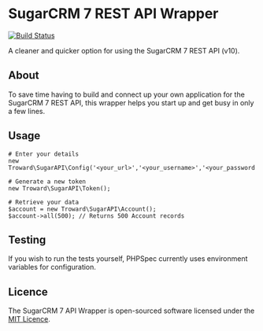 # SugarCRM 7 REST API Wrapper

[![Build Status](https://travis-ci.org/ollie-troward/sugarcrm-api.svg?branch=develop)](https://travis-ci.org/ollie-troward/sugarcrm-api)

A cleaner and quicker option for using the SugarCRM 7 REST API (v10).

About
------------

To save time having to build and connect up your own application for the SugarCRM 7 REST API, 
this wrapper helps you start up and get busy in only a few lines. 

Usage
------------

    # Enter your details
    new Troward\SugarAPI\Config('<your_url>','<your_username>','<your_password','<your_consumer_key>','<your_consumer_secret>');
    
    # Generate a new token
    new Troward\SugarAPI\Token();
    
    # Retrieve your data
    $account = new Troward\SugarAPI\Account();
    $account->all(500); // Returns 500 Account records

Testing
------------

If you wish to run the tests yourself, PHPSpec currently uses environment variables for configuration.

Licence
-------
The SugarCRM 7 API Wrapper is open-sourced software licensed under the [MIT Licence](http://opensource.org/licenses/MIT).